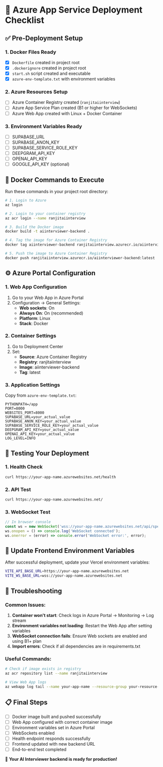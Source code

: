# 🚀 Azure App Service Deployment Checklist

## ✅ Pre-Deployment Setup

### 1. Docker Files Ready

- [X] `Dockerfile` created in project root
- [X] `.dockerignore` created in project root
- [X] `start.sh` script created and executable
- [X] `azure-env-template.txt` with environment variables

### 2. Azure Resources Setup

- [ ] Azure Container Registry created (`ranjitaiinterview`)
- [ ] Azure App Service Plan created (B1 or higher for WebSockets)
- [ ] Azure Web App created with Linux + Docker Container

### 3. Environment Variables Ready

- [ ] SUPABASE_URL
- [ ] SUPABASE_ANON_KEY
- [ ] SUPABASE_SERVICE_ROLE_KEY
- [ ] DEEPGRAM_API_KEY
- [ ] OPENAI_API_KEY
- [ ] GOOGLE_API_KEY (optional)

## 🐳 Docker Commands to Execute

Run these commands in your project root directory:

```bash
# 1. Login to Azure
az login

# 2. Login to your container registry
az acr login --name ranjitaiinterview

# 3. Build the Docker image
docker build -t aiinterviewer-backend .

# 4. Tag the image for Azure Container Registry
docker tag aiinterviewer-backend ranjitaiinterview.azurecr.io/aiinterviewer-backend:latest

# 5. Push the image to Azure Container Registry
docker push ranjitaiinterview.azurecr.io/aiinterviewer-backend:latest
```

## ⚙️ Azure Portal Configuration

### 1. Web App Configuration

1. Go to your Web App in Azure Portal
2. Configuration → General Settings:
   - **Web sockets**: On
   - **Always On**: On (recommended)
   - **Platform**: Linux
   - **Stack**: Docker

### 2. Container Settings

1. Go to Deployment Center
2. Set:
   - **Source**: Azure Container Registry
   - **Registry**: ranjitaiinterview
   - **Image**: aiinterviewer-backend
   - **Tag**: latest

### 3. Application Settings

Copy from `azure-env-template.txt`:

```
PYTHONPATH=/app
PORT=8000
WEBSITES_PORT=8000
SUPABASE_URL=your_actual_value
SUPABASE_ANON_KEY=your_actual_value
SUPABASE_SERVICE_ROLE_KEY=your_actual_value
DEEPGRAM_API_KEY=your_actual_value
OPENAI_API_KEY=your_actual_value
LOG_LEVEL=INFO
```

## 🧪 Testing Your Deployment

### 1. Health Check

```bash
curl https://your-app-name.azurewebsites.net/health
```

### 2. API Test

```bash
curl https://your-app-name.azurewebsites.net/
```

### 3. WebSocket Test

```javascript
// In browser console
const ws = new WebSocket('wss://your-app-name.azurewebsites.net/api/speech-to-text/stream');
ws.onopen = () => console.log('WebSocket connected');
ws.onerror = (error) => console.error('WebSocket error:', error);
```

## 🔄 Update Frontend Environment Variables

After successful deployment, update your Vercel environment variables:

```bash
VITE_API_BASE_URL=https://your-app-name.azurewebsites.net
VITE_WS_BASE_URL=wss://your-app-name.azurewebsites.net
```

## 🚨 Troubleshooting

### Common Issues:

1. **Container won't start**: Check logs in Azure Portal → Monitoring → Log stream
2. **Environment variables not loading**: Restart the Web App after setting variables
3. **WebSocket connection fails**: Ensure Web sockets are enabled and using B1+ plan
4. **Import errors**: Check if all dependencies are in requirements.txt

### Useful Commands:

```bash
# Check if image exists in registry
az acr repository list --name ranjitaiinterview

# View Web App logs
az webapp log tail --name your-app-name --resource-group your-resource-group
```

## 📋 Final Steps

- [ ] Docker image built and pushed successfully
- [ ] Web App configured with correct container image
- [ ] Environment variables set in Azure Portal
- [ ] WebSockets enabled
- [ ] Health endpoint responds successfully
- [ ] Frontend updated with new backend URL
- [ ] End-to-end test completed

🎉 **Your AI Interviewer backend is ready for production!**
